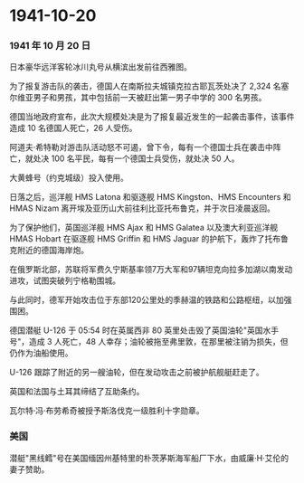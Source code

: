 # 1941-10-20

### 1941 年 10 月 20 日

日本豪华远洋客轮冰川丸号从横滨出发前往西雅图。

为了报复游击队的袭击，德国人在南斯拉夫城镇克拉古耶瓦茨处决了 2,324
名塞尔维亚男子和男孩，其中包括前一天被赶出第一男子中学的 300 名男孩。

德国当地政府宣布，此次大规模处决是为了报复最近发生的一起袭击事件，该事件造成
10 名德国人死亡，26 人受伤。

阿道夫·希特勒对游击队活动怒不可遏，曾下令，每有一个德国士兵在袭击中阵亡，就处决
100 名平民，每有一个德国士兵受伤，就处决 50 人。

大黄蜂号（约克城级）投入使用。

日落之后，巡洋舰 HMS Latona 和驱逐舰 HMS Kingston、HMS Encounters 和
HMAS Nizam 离开埃及亚历山大前往利比亚托布鲁克，并于次日凌晨返回。

为了保护他们，英国巡洋舰 HMS Ajax 和 HMS Galatea 以及澳大利亚巡洋舰 HMAS
Hobart 在驱逐舰 HMS Griffin 和 HMS Jaguar
的护航下，轰炸了托布鲁克附近的德国海岸炮。

在俄罗斯北部，苏联将军费久宁斯基率领7万大军和97辆坦克向拉多加湖以南发动进攻，试图突破列宁格勒围城。

与此同时，德军开始攻击位于东部120公里处的季赫温的铁路和公路枢纽，以加强围困。

德国潜艇 U-126 于 05:54 时在英属西非 80
英里处击毁了英国油轮"英国水手号"，造成 3 人死亡，48
人幸存；油轮被拖至弗里敦，在那里被注销为损失，但仍作为油船使用。

U-126 跟踪了附近的另一艘油轮，但在发动攻击之前被护航舰艇赶走了。

英国和法国与土耳其缔结了互助条约。

瓦尔特·冯·布劳希奇被授予斯洛伐克一级胜利十字勋章。

### 美国

潜艇"黑线鳕"号在美国缅因州基特里的朴茨茅斯海军船厂下水，由威廉·H·艾伦的妻子赞助。
